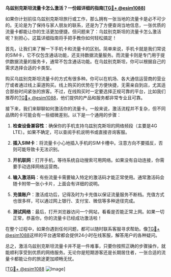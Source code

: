 **乌兹别克斯坦流量卡怎么激活？一份超详细的指南[[TG💪+ @esim1088](https://t.me/s/esim1088)]**

如果你计划前往乌兹别克斯坦旅行或工作，那么拥有一张当地的流量卡是必不可少的。无论是为了保持与家人朋友的联系，还是为了方便查询当地信息，一张优质的流量卡都能让你的生活更加便捷。但问题来了：乌兹别克斯坦的流量卡怎么激活呢？别担心，这篇详细指南将手把手教你如何轻松搞定！

首先，让我们来了解一下手机卡和流量卡的区别。简单来说，手机卡就是我们常说的SIM卡，它不仅包含通话功能，还支持数据流量服务。而流量卡则是专门用于提供数据流量的服务卡，通常不包含通话功能。在乌兹别克斯坦，你可以根据自己的需求选择合适的卡类型。

购买乌兹别克斯坦流量卡的方式有很多种。你可以在机场、各大通信运营商的营业厅或者通过线上渠道购买。线上购买的优势在于方便快捷，无需亲自到店，尤其适合那些时间紧张的旅客。不过，在线购买时一定要选择正规可靠的平台，比如我们推荐的[TG💪+ @esim1088](https://t.me/s/esim1088)，他们提供的产品和服务都非常专业且可靠。

接下来，我们来聊聊如何激活你的流量卡。一般来说，激活流程并不复杂，但不同品牌的卡可能会有一些细微差别。以下是一个通用的步骤：

1. **检查设备兼容性**：确保你的手机支持乌兹别克斯坦的网络频段（主要是4G LTE）。如果不确定，可以查阅手机说明书或直接咨询客服。
   
2. **插入SIM卡**：将流量卡小心地插入手机的SIM卡槽中。注意方向不要插反，否则可能导致卡无法识别。

3. **开机联网**：打开手机，等待系统自动搜索可用网络。如果没有自动连接，你需要手动选择网络运营商。

4. **输入激活码**：有些流量卡需要输入特定的激活码才能正常使用。通常激活码会随卡附带一张小卡片，上面会有详细的说明。

5. **充值账户**：激活成功后，记得及时为卡充值以保证流量服务不断档。充值方式也很多样，可以通过网上银行、支付宝、微信等多种途径完成。

6. **测试网络**：最后，打开浏览器访问一个网站，看看是否能正常上网。如果一切正常，恭喜你，你的流量卡已经成功激活啦！

在整个过程中，如果你遇到任何问题，都可以随时联系客服寻求帮助。像[TG💪+ @esim1088](https://t.me/s/esim1088)这样的平台通常都会提供24小时在线客服，解答用户的各种疑问。

总之，激活乌兹别克斯坦流量卡并不是一件难事，只要你按照正确的步骤操作，就能顺利享受到优质的网络服务。无论你是短期游客还是长期居住者，一张合适的流量卡都能让你的旅途更加顺畅无忧。

[[TG💪+ @esim1088](https://t.me/s/esim1088) ![Image](https://i.postimg.cc/4NQfJmqS/Snipaste-2025-05-13-00-14-12.png)]